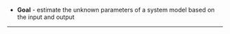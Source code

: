 + **Goal** - estimate the unknown parameters of a system model based on the input and output

---
##